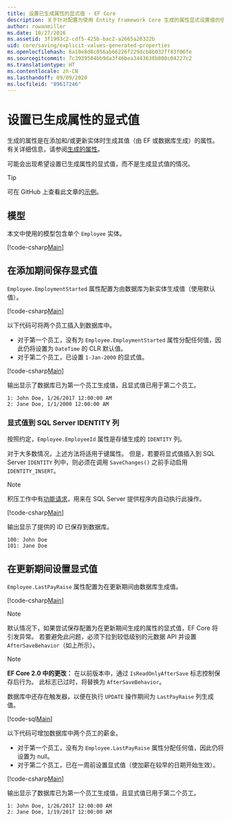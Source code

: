 ```yaml
---
title: 设置已生成属性的显式值 - EF Core
description: 关于针对配置为使用 Entity Framework Core 生成的属性显式设置值的信息
author: rowanmiller
ms.date: 10/27/2016
ms.assetid: 3f1993c2-cdf5-425b-bac2-a2665a20322b
uid: core/saving/explicit-values-generated-properties
ms.openlocfilehash: 6a10e8d8c056ab66226f229dcb8b032ff83f06fe
ms.sourcegitcommit: 7c3939504bb9da3f46bea3443638b808c04227c2
ms.translationtype: HT
ms.contentlocale: zh-CN
ms.lasthandoff: 09/09/2020
ms.locfileid: "89617246"
---
```

# <a name="setting-explicit-values-for-generated-properties"></a>设置已生成属性的显式值

生成的属性是在添加和/或更新实体时生成其值（由 EF 或数据库生成）的属性。 有关详细信息，请参阅[生成的属性](xref:core/modeling/generated-properties)。

可能会出现希望设置已生成属性的显式值，而不是生成显式值的情况。

> [!TIP]  
> 可在 GitHub 上查看此文章的[示例](https://github.com/dotnet/EntityFramework.Docs/tree/master/samples/core/Saving/ExplicitValuesGenerateProperties/)。

## <a name="the-model"></a>模型

本文中使用的模型包含单个 `Employee` 实体。

[!code-csharp[Main](../../../samples/core/Saving/ExplicitValuesGenerateProperties/Employee.cs#Sample)]

## <a name="saving-an-explicit-value-during-add"></a>在添加期间保存显式值

`Employee.EmploymentStarted` 属性配置为由数据库为新实体生成值（使用默认值）。

[!code-csharp[Main](../../../samples/core/Saving/ExplicitValuesGenerateProperties/EmployeeContext.cs#EmploymentStarted)]

以下代码可将两个员工插入到数据库中。

* 对于第一个员工，没有为 `Employee.EmploymentStarted` 属性分配任何值，因此仍将设置为 `DateTime` 的 CLR 默认值。
* 对于第二个员工，已设置 `1-Jan-2000` 的显式值。

[!code-csharp[Main](../../../samples/core/Saving/ExplicitValuesGenerateProperties/Sample.cs#EmploymentStarted)]

输出显示了数据库已为第一个员工生成值，且显式值已用于第二个员工。

``` Console
1: John Doe, 1/26/2017 12:00:00 AM
2: Jane Doe, 1/1/2000 12:00:00 AM
```

### <a name="explicit-values-into-sql-server-identity-columns"></a>显式值到 SQL Server IDENTITY 列

按照约定，`Employee.EmployeeId` 属性是存储生成的 `IDENTITY` 列。

对于大多数情况，上述方法将适用于键属性。 但是，若要将显式值插入到 SQL Server `IDENTITY` 列中，则必须在调用 `SaveChanges()` 之前手动启用 `IDENTITY_INSERT`。

> [!NOTE]  
> 积压工作中有[功能请求](https://github.com/aspnet/EntityFramework/issues/703)，用来在 SQL Server 提供程序内自动执行此操作。

[!code-csharp[Main](../../../samples/core/Saving/ExplicitValuesGenerateProperties/Sample.cs#EmployeeId)]

输出显示了提供的 ID 已保存到数据库。

``` Console
100: John Doe
101: Jane Doe
```

## <a name="setting-an-explicit-value-during-update"></a>在更新期间设置显式值

`Employee.LastPayRaise` 属性配置为在更新期间由数据库生成值。

[!code-csharp[Main](../../../samples/core/Saving/ExplicitValuesGenerateProperties/EmployeeContext.cs#LastPayRaise)]

> [!NOTE]  
> 默认情况下，如果尝试保存配置为在更新期间生成的属性的显式值，EF Core 将引发异常。 若要避免此问题，必须下拉到较低级别的元数据 API 并设置 `AfterSaveBehavior`（如上所示）。

> [!NOTE]  
> **EF Core 2.0 中的更改：** 在以前版本中，通过 `IsReadOnlyAfterSave` 标志控制保存后行为。 此标志已过时，将替换为 `AfterSaveBehavior`。

数据库中还存在触发器，以便在执行 `UPDATE` 操作期间为 `LastPayRaise` 列生成值。

[!code-sql[Main](../../../samples/core/Saving/ExplicitValuesGenerateProperties/employee_UPDATE.sql)]

以下代码可增加数据库中两个员工的薪金。

* 对于第一个员工，没有为 `Employee.LastPayRaise` 属性分配任何值，因此仍将设置为 null。
* 对于第二个员工，已在一周前设置显式值（使加薪在较早的日期开始生效）。

[!code-csharp[Main](../../../samples/core/Saving/ExplicitValuesGenerateProperties/Sample.cs#LastPayRaise)]

输出显示了数据库已为第一个员工生成值，且显式值已用于第二个员工。

``` Console
1: John Doe, 1/26/2017 12:00:00 AM
2: Jane Doe, 1/19/2017 12:00:00 AM
```

